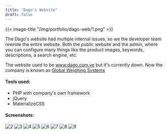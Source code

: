 ```yaml
---
title: "Dago's Website"
draft: false
---
```


{{< image-title "/img/portfolio/dago-web/1.png" >}}

The Dago's website had multiple internal issues,
so we the developer team rewrote the entire website. Both the public website and the admin,
where you can configure many things like the product images, keywords, descriptions, a search engine, etc.

The website used to be www.dago.com.ve but it's currently down.
Now the company is known as [Global Weighing Systems](https://www.globalwsystems.com/)


#### Tools used:
* PHP with company's own framework
* jQuery
* MaterializeCSS

#### Screenshots:

![2](/img/portfolio/dago-web/2.png "2")
![3](/img/portfolio/dago-web/3.png "3")
![4](/img/portfolio/dago-web/4.png "4")
![5](/img/portfolio/dago-web/5.png "5")
![6](/img/portfolio/dago-web/6.png "6")
![7](/img/portfolio/dago-web/7.png "7")
![8](/img/portfolio/dago-web/8.png "8")
![9](/img/portfolio/dago-web/9.png "9")

